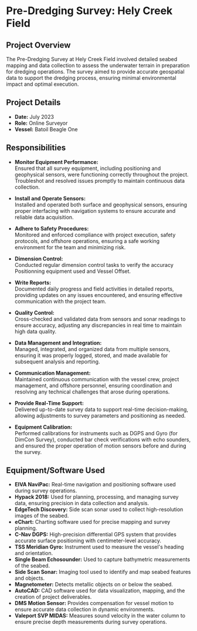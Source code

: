 # Pre-Dredging Survey: Hely Creek Field

## Project Overview
The Pre-Dredging Survey at Hely Creek Field involved detailed seabed mapping and data collection to assess the underwater terrain in preparation for dredging operations. The survey aimed to provide accurate geospatial data to support the dredging process, ensuring minimal environmental impact and optimal execution.

## Project Details
- **Date:** July 2023
- **Role:** Online Surveyor
- **Vessel:** Batoil Beagle One

## Responsibilities
- **Monitor Equipment Performance:**  
  Ensured that all survey equipment, including positioning and geophysical sensors, were functioning correctly throughout the project. Troubleshot and resolved issues promptly to maintain continuous data collection.

- **Install and Operate Sensors:**  
  Installed and operated both surface and geophysical sensors, ensuring proper interfacing with navigation systems to ensure accurate and reliable data acquisition.

- **Adhere to Safety Procedures:**  
  Monitored and enforced compliance with project execution, safety protocols, and offshore operations, ensuring a safe working environment for the team and minimizing risk.

- **Dimension Control:**  
  Conducted regular dimension control tasks to verify the accuracy Positionning equipment used and Vessel Offset.

- **Write Reports:**  
  Documented daily progress and field activities in detailed reports, providing updates on any issues encountered, and ensuring effective communication with the project team.

- **Quality Control:**  
  Cross-checked and validated data from sensors and sonar readings to ensure accuracy, adjusting any discrepancies in real time to maintain high data quality.

- **Data Management and Integration:**  
  Managed, integrated, and organized data from multiple sensors, ensuring it was properly logged, stored, and made available for subsequent analysis and reporting.

- **Communication Management:**  
  Maintained continuous communication with the vessel crew, project management, and offshore personnel, ensuring coordination and resolving any technical challenges that arose during operations.

- **Provide Real-Time Support:**  
  Delivered up-to-date survey data to support real-time decision-making, allowing adjustments to survey parameters and positioning as needed.

- **Equipment Calibration:**  
  Performed calibrations for instruments such as DGPS and Gyro (for DimCon Survey), conducted bar check verifications with echo sounders, and ensured the proper operation of motion sensors before and during the survey.

## Equipment/Software Used
- **EIVA NaviPac:** Real-time navigation and positioning software used during survey operations.
- **Hypack 2018:** Used for planning, processing, and managing survey data, ensuring precision in data collection and analysis.
- **EdgeTech Discovery:** Side scan sonar used to collect high-resolution images of the seabed.
- **eChart:** Charting software used for precise mapping and survey planning.
- **C-Nav DGPS:** High-precision differential GPS system that provides accurate surface positioning with centimeter-level accuracy.
- **TSS Meridian Gyro:** Instrument used to measure the vessel's heading and orientation.
- **Single Beam Echosounder:** Used to capture bathymetric measurements of the seabed.
- **Side Scan Sonar:** Imaging tool used to identify and map seabed features and objects.
- **Magnetometer:** Detects metallic objects on or below the seabed.
- **AutoCAD:** CAD software used for data visualization, mapping, and the creation of project deliverables.
- **DMS Motion Sensor:** Provides compensation for vessel motion to ensure accurate data collection in dynamic environments.
- **Valeport SVP MIDAS:** Measures sound velocity in the water column to ensure precise depth measurements during survey operations.
